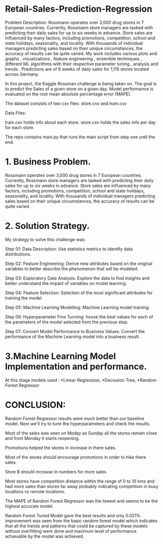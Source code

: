 # Retail-Sales-Prediction-Regression

Problem Description:
Rossmann operates over 3,000 drug stores in 7 European countries. Currently, Rossmann store managers are tasked with predicting their daily sales for up to six weeks in advance. Store sales are influenced by many factors, including promotions, competition, school and state holidays, seasonality, and locality. With thousands of individual managers predicting sales based on their unique circumstances, the accuracy of results can be quite varied.
My work includes various plots and graphs , visualizations , feature engineering , ensemble techniques , different ML algorithms with their respective parameter tuning , analysis and trends . Predictions are of 6 weeks of daily sales for 1,115 stores located across Germany.

In this project, the Kaggle Rossman challenge is being taken on. The goal is to predict the Sales of a given store on a given day. Model performance is evaluated on the root mean absolute percentage error (MAPE).

The dataset consists of two csv files: store.csv and train.csv

Data Files:

train.csv holds info about each store. store.csv holds the sales info per day for each store.

The repo contains main.py that runs the main script from step one until the end.

# 1. Business Problem.
Rossmann operates over 3,000 drug stores in 7 European countries. Currently, Rossmann store managers are tasked with predicting their daily sales for up to six weeks in advance. Store sales are influenced by many factors, including promotions, competition, school and state holidays, seasonality, and locality. With thousands of individual managers predicting sales based on their unique circumstances, the accuracy of results can be quite varied.

# 2. Solution Strategy.
My strategy to solve this challenge was:

Step 01: Data Description: Use statistics metrics to identify data distributions.

Step 02: Feature Engineering: Derive new attributes based on the original variables to better describe the phenomenon that will be modeled.

Step 03: Exploratory Data Analysis: Explore the data to find insights and better understand the impact of variables on model learning.

Step 04: Feature Selection: Selection of the most significant attributes for training the model.

Step 05: Machine Learning Modelling: Machine Learning model training.

Step 06: Hyperparameter Fine Tunning: hoose the best values for each of the parameters of the model selected from the previous step.

Step 07: Convert Model Performance to Business Values: Convert the performance of the Machine Learning model into a business result.

# 3.Machine Learning Model Implementation and performance.
At this stage models used : *Linear Regression, *Deciosion Tree, *Random Forest Regressor

# CONCLUSION:
Random Forest Regressor results were much better than our baseline model. Next we'll try to tune the hyperparameters and check the results.

Most of the sales was seen on Moday as Sunday all the stores remain close and from Monday it starts reopening.

Promotions helped the stores in increase in there sales.

Most of the stores should encourage promotions in order to hike there sales.

Store B should increase in numbers for more sales

Most stores have competition distance within the range of 0 to 10 kms and had more sales than stores far away probably indicating competition in busy locations vs remote locations.

The MAPE of Random Forest Regressor was the lowest and seems to be the highest accurate model.

Random Forest Tuned Model gave the best results and only 0.021% improvement was seen from the basic random forest model which indicates that all the trends and patterns that could be captured by these models without overfitting were done and maximum level of performance achievable by the model was achieved.
